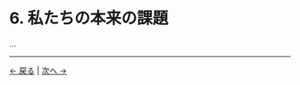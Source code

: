 # 6. 私たちの本来の課題

...

---
<div class="navigation-links">
<a href="05_なぜ私たちはここに意識的存在としているのか.md" class="nav-link prev-link">← 戻る</a> | <a href="07_展望と倫理的含意.md" class="nav-link next-link">次へ →</a>
</div>
